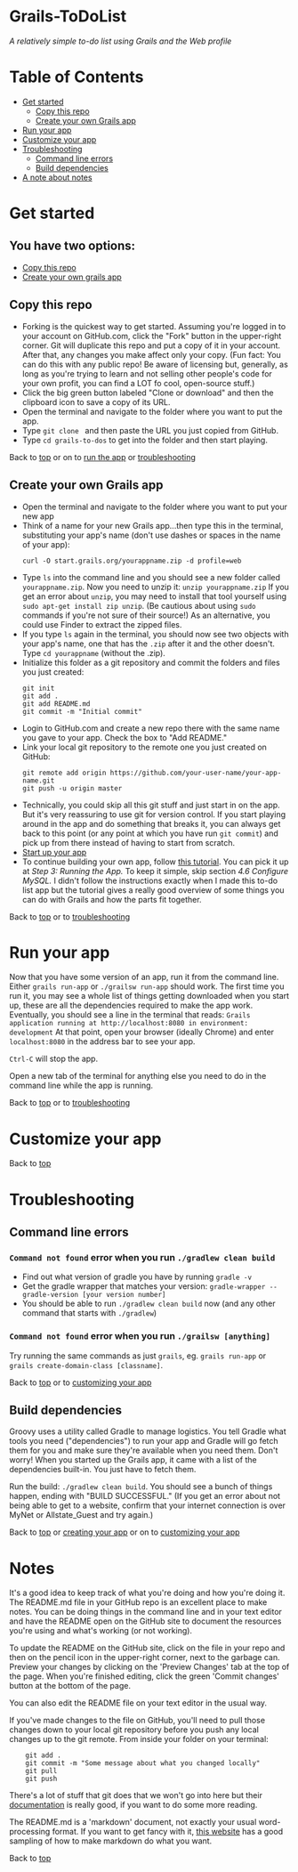 Grails-ToDoList
===============
*A relatively simple to-do list using Grails and the Web profile*

Table of Contents
=================
- [Get started](#get-started)
    - [Copy this repo](#copy-this-repo)
    - [Create your own Grails app](#create-your-own-grails-app)
- [Run your app](#run-your-app)
- [Customize your app](#customize-your-app)
- [Troubleshooting](#troubleshooting)
    - [Command line errors](#command-line-errors)
    - [Build dependencies](#build-dependencies)
- [A note about notes](#notes)


Get started
===========
## You have two options: 
- [Copy this repo](#copy-this-repo)
- [Create your own grails app](#create-your-own-grails-app)

Copy this repo
--------------
- Forking is the quickest way to get started. Assuming you're logged in to your account on GitHub.com, click the "Fork" button in the upper-right corner. Git will duplicate this repo and put a copy of it in your account. After that, any changes you make affect only your copy. (Fun fact: You can do this with any public repo! Be aware of licensing but, generally, as long as you're trying to learn and not selling other people's code for your own profit, you can find a LOT fo cool, open-source stuff.)
- Click the big green button labeled "Clone or download" and then the clipboard icon to save a copy of its URL.
- Open the terminal and navigate to the folder where you want to put the app.
- Type `git clone ` and then paste the URL you just copied from GitHub.
- Type `cd grails-to-dos` to get into the folder and then start playing.

Back to [top](#grails-todolist) or on to [run the app](#run-your-app) or [troubleshooting](#troubleshooting)

Create your own Grails app 
--------------------------
- Open the terminal and navigate to the folder where you want to put your new app
- Think of a name for your new Grails app...then type this in the terminal, substituting your app's name (don't use dashes or spaces in the name of your app):
    ```
    curl -O start.grails.org/yourappname.zip -d profile=web
    ```
- Type `ls` into the command line and you should see a new folder called `yourappname.zip`. Now you need to unzip it: `unzip yourappname.zip` If you get an error about `unzip`, you may need to install that tool yourself using `sudo apt-get install zip unzip`. (Be cautious about using `sudo` commands if you're not sure of their source!) As an alternative, you could use Finder to extract the zipped files.
- If you type `ls` again in the terminal, you should now see two objects with your app's name, one that has the `.zip` after it and the other doesn't. Type `cd yourappname` (without the .zip).
- Initialize this folder as a git repository and commit the folders and files you just created:
    ```
    git init
    git add .
    git add README.md
    git commit -m "Initial commit"
    ```
- Login to GitHub.com and create a new repo there with the same name you gave to your app. Check the box to "Add README."
- Link your local git repository to the remote one you just created on GitHub:
    ```
    git remote add origin https://github.com/your-user-name/your-app-name.git
    git push -u origin master
    ```
- Technically, you could skip all this git stuff and just start in on the app. But it's very reassuring to use git for version control. If you start playing around in the app and do something that breaks it, you can always get back to this point (or any point at which you have run `git commit`) and pick up from there instead of having to start from scratch.
- [Start up your app](#run-your-app)
- To continue building your own app, follow [this tutorial](http://guides.grails.org/creating-your-first-grails-app/guide/index.html). You can pick it up at *Step 3: Running the App.* To keep it simple, skip section *4.6 Configure MySQL.* I didn't follow the instructions exactly when I made this to-do list app but the tutorial gives a really good overview of some things you can do with Grails and how the parts fit together. 

Back to [top](#grails-todolist) or to [troubleshooting](#troubleshooting)

Run your app
============

Now that you have some version of an app, run it from the command line. Either `grails run-app` or `./grailsw run-app` should work. The first time you run it, you may see a whole list of things getting downloaded when you start up, these are all the dependencies required to make the app work. Eventually, you should see a line in the terminal that reads: `Grails application running at http://localhost:8080 in environment: development` At that point, open your browser (ideally Chrome) and enter `localhost:8080` in the address bar to see your app.

`Ctrl-C` will stop the app.

Open a new tab of the terminal for anything else you need to do in the command line while the app is running.

Back to [top](#grails-todolist) or to [troubleshooting](#troubleshooting)

Customize your app
==================


Back to [top](#grails-todolist)

Troubleshooting
===============

Command line errors
-------------------

### `Command not found` error when you run `./gradlew clean build`

- Find out what version of gradle you have by running `gradle -v`
- Get the gradle wrapper that matches your version: `gradle-wrapper --gradle-version [your version number]` 
- You should be able to run `./gradlew clean build` now (and any other command that starts with `./gradlew`)

### `Command not found` error when you run `./grailsw [anything]`
Try running the same commands as just `grails`, eg. `grails run-app` or `grails create-domain-class [classname]`.

Back to [top](#grails-todolist) or to [customizing your app](#customize-your-app)


Build dependencies
------------------

Groovy uses a utility called Gradle to manage logistics. You tell Gradle what tools you need ("dependencies") to run your app and Gradle will go fetch them for you and make sure they're available when you need them. Don't worry! When you started up the Grails app, it came with a list of the dependencies built-in. You just have to fetch them.

Run the build: `./gradlew clean build`. You should see a bunch of things happen, ending with "BUILD SUCCESSFUL." (If you get an error about not being able to get to a website, confirm that your internet connection is over MyNet or Allstate_Guest and try again.)

Back to [top](#grails-todolist) or [creating your app](#create-your-own-grails-app) or on to [customizing your app](#customize-your-app)

Notes
=====

It's a good idea to keep track of what you're doing and how you're doing it. The README.md file in your GitHub repo is an excellent place to make notes. You can be doing things in the command line and in your text editor and have the README open on the GitHub site to document the resources you're using and what's working (or not working).

To update the README on the GitHub site, click on the file in your repo and then on the pencil icon in the upper-right corner, next to the garbage can. Preview your changes by clicking on the 'Preview Changes' tab at the top of the page. When you're finished editing, click the green 'Commit changes' button at the bottom of the page.

You can also edit the README file on your text editor in the usual way.

If you've made changes to the file on GitHub, you'll need to pull those changes down to your local git repository before you push any local changes up to the git remote. From inside your folder on your terminal:
```
    git add .
    git commit -m "Some message about what you changed locally"
    git pull
    git push
```
There's a lot of stuff that git does that we won't go into here but their [documentation](https://git-scm.com/docs/gittutorial) is really good, if you want to do some more reading.

The README.md is a 'markdown' document, not exactly your usual word-processing format. If you want to get fancy with it, [this website](https://docs.gitlab.com/ee/user/markdown.html) has a good sampling of how to make markdown do what you want.

Back to [top](#grails-todolist)
